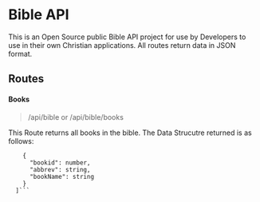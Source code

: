 # Bible API
This is an Open Source public Bible API project for use by Developers to use in their own Christian applications.
All routes return data in JSON format.

## Routes

#### Books

> /api/bible or /api/bible/books

This Route returns all books in the bible. The Data Strucutre returned is as follows:
```[
    {
      "bookid": number,
      "abbrev": string,
      "bookName": string
    }
  ]```

